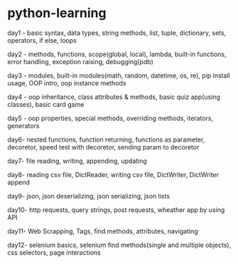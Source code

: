 # python-learning

day1 - basic syntax, data types, string methods, list, tuple, dictionary, sets, operators, if else, loops

day2 - methods, functions, scope(global, local), lambda, built-in functions, error handling, exception raising, debugging(pdb)

day3 - modules, built-in modules(math, random, datetime, os, re), pip install usage, OOP intro, oop instance methods

day4 - oop inheritance, class attributes & methods, basic quiz app(using classes), basic card game

day5 - oop properties, special methods, overriding methods, iterators, generators

day6- nested functions, function returning, functions as parameter, decoretor, speed test with decoretor, sending param to decoretor

day7- file reading, writing, appending, updating

day8- reading csv file, DictReader, writing csv file, DictWriter, DictWriter append

day9- json, json deserializing, json serializing, json lists

day10- http requests, query strings, post requests, wheather app by using API

day11- Web Scrapping, Tags, find methods, attributes, navigating

day12- selenium basics, selenium find methods(single and multiple objects), css selectors, page interactions